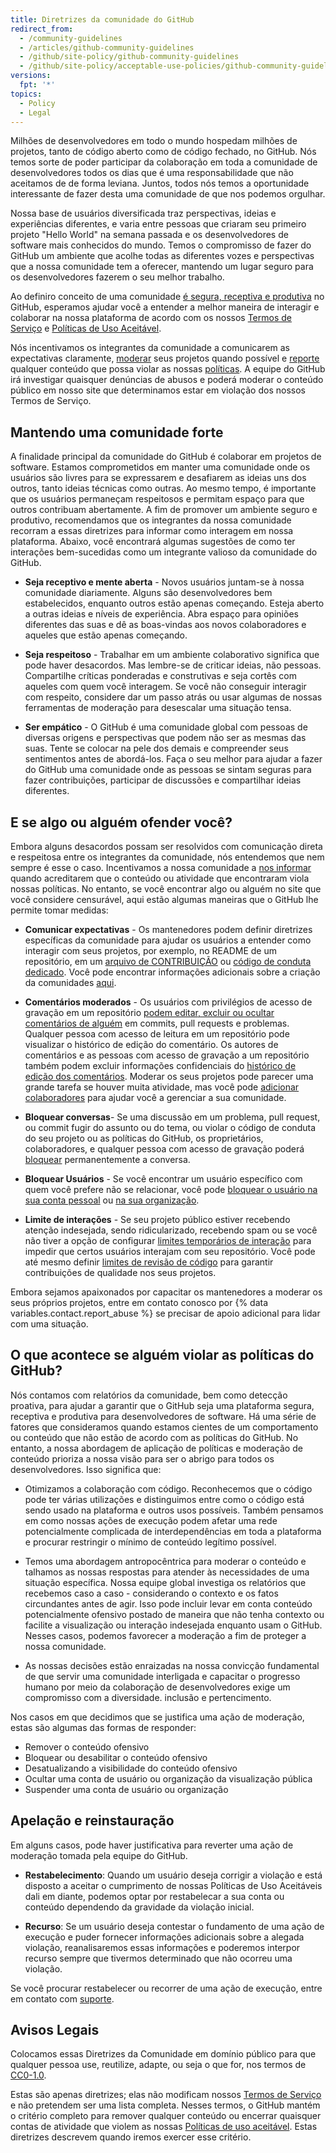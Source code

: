 ```yaml
---
title: Diretrizes da comunidade do GitHub
redirect_from:
  - /community-guidelines
  - /articles/github-community-guidelines
  - /github/site-policy/github-community-guidelines
  - /github/site-policy/acceptable-use-policies/github-community-guidelines
versions:
  fpt: '*'
topics:
  - Policy
  - Legal
---
```


Milhões de desenvolvedores em todo o mundo hospedam milhões de projetos, tanto de código aberto como de código fechado, no GitHub. Nós temos sorte de poder participar da colaboração em toda a comunidade de desenvolvedores todos os dias que é uma responsabilidade que não aceitamos de de forma leviana. Juntos, todos nós temos a oportunidade interessante de fazer desta uma comunidade de que nos podemos orgulhar.

Nossa base de usuários diversificada traz perspectivas, ideias e experiências diferentes, e varia entre pessoas que criaram seu primeiro projeto "Hello World" na semana passada e os desenvolvedores de software mais conhecidos do mundo. Temos o compromisso de fazer do GitHub um ambiente que acolhe todas as diferentes vozes e perspectivas que a nossa comunidade tem a oferecer, mantendo um lugar seguro para os desenvolvedores fazerem o seu melhor trabalho.

Ao definiro conceito de uma comunidade [é segura, receptiva e produtiva](https://opensource.guide/building-community/) no GitHub, esperamos ajudar você a entender a melhor maneira de interagir e colaborar na nossa plataforma de acordo com os nossos [Termos de Serviço](/github/site-policy/github-terms-of-service) e [Políticas de Uso Aceitável](/github/site-policy/github-acceptable-use-policies).

Nós incentivamos os integrantes da comunidade a comunicarem as expectativas claramente, [moderar](#what-if-something-or-someone-offends-you) seus projetos quando possível e [reporte](https://github.com/contact/report-abuse) qualquer conteúdo que possa violar as nossas [políticas](/github/site-policy/github-terms-of-service). A equipe do GitHub irá investigar quaisquer denúncias de abusos e poderá moderar o conteúdo público em nosso site que determinamos estar em violação dos nossos Termos de Serviço.


## Mantendo uma comunidade forte

A finalidade principal da comunidade do GitHub é colaborar em projetos de software. Estamos comprometidos em manter uma comunidade onde os usuários são livres para se expressarem e desafiarem as ideias uns dos outros, tanto ideias técnicas como outras. Ao mesmo tempo, é importante que os usuários permaneçam respeitosos e permitam espaço para que outros contribuam abertamente. A fim de promover um ambiente seguro e produtivo, recomendamos que os integrantes da nossa comunidade recorram a essas diretrizes para informar como interagem em nossa plataforma.  Abaixo, você encontrará algumas sugestões de como ter interações bem-sucedidas como um integrante valioso da comunidade do GitHub.

* **Seja receptivo e mente aberta** - Novos usuários juntam-se à nossa comunidade diariamente. Alguns são desenvolvedores bem estabelecidos, enquanto outros estão apenas começando. Esteja aberto a outras ideias e níveis de experiência. Abra espaço para opiniões diferentes das suas e dê as boas-vindas aos novos colaboradores e aqueles que estão apenas começando.

* **Seja respeitoso** - Trabalhar em um ambiente colaborativo significa que pode haver desacordos. Mas lembre-se de criticar ideias, não pessoas. Compartilhe críticas ponderadas e construtivas e seja cortês com aqueles com quem você interagem. Se você não conseguir interagir com respeito, considere dar um passo atrás ou usar algumas de nossas ferramentas de moderação para desescalar uma situação tensa.

* **Ser empático** - O GitHub é uma comunidade global com pessoas de diversas origens e perspectivas que podem não ser as mesmas das suas. Tente se colocar na pele dos demais e compreender seus sentimentos antes de abordá-los. Faça o seu melhor para ajudar a fazer do GitHub uma comunidade onde as pessoas se sintam seguras para fazer contribuições, participar de discussões e compartilhar ideias diferentes.


## E se algo ou alguém ofender você?

Embora alguns desacordos possam ser resolvidos com comunicação direta e respeitosa entre os integrantes da comunidade, nós entendemos que nem sempre é esse o caso. Incentivamos a nossa comunidade a [nos informar](https://support.github.com/contact/report-abuse?category=report-abuse&report=other&report_type=unspecified) quando acreditarem que o conteúdo ou atividade que encontraram viola nossas políticas. No entanto, se você encontrar algo ou alguém no site que você considere censurável, aqui estão algumas maneiras que o GitHub lhe permite tomar medidas:

* **Comunicar expectativas** - Os mantenedores podem definir diretrizes específicas da comunidade para ajudar os usuários a entender como interagir com seus projetos, por exemplo, no README de um repositório, em um [arquivo de CONTRIBUIÇÃO](/articles/setting-guidelines-for-repository-contributors/) ou [código de conduta dedicado](/articles/adding-a-code-of-conduct-to-your-project/). Você pode encontrar informações adicionais sobre a criação da comunidades [aqui](/communities).


* **Comentários moderados** - Os usuários com privilégios de acesso de gravação [](/articles/repository-permission-levels-for-an-organization/) em um repositório [podem editar, excluir ou ocultar comentários de alguém](/communities/moderating-comments-and-conversations/managing-disruptive-comments) em commits, pull requests e problemas. Qualquer pessoa com acesso de leitura em um repositório pode visualizar o histórico de edição do comentário. Os autores de comentários e as pessoas com acesso de gravação a um repositório também podem excluir informações confidenciais do [histórico de edição dos comentários](/communities/moderating-comments-and-conversations/tracking-changes-in-a-comment). Moderar os seus projetos pode parecer uma grande tarefa se houver muita atividade, mas você pode [adicionar colaboradores](/account-and-profile/setting-up-and-managing-your-github-user-account/managing-user-account-settings/permission-levels-for-a-user-account-repository#collaborator-access-for-a-repository-owned-by-a-user-account) para ajudar você a gerenciar a sua comunidade.

* **Bloquear conversas**- Se uma discussão em um problema, pull request, ou commit fugir do assunto ou do tema, ou violar o código de conduta do seu projeto ou as políticas do GitHub, os proprietários, colaboradores, e qualquer pessoa com acesso de gravação poderá [bloquear](/articles/locking-conversations/) permanentemente a conversa.

* **Bloquear Usuários** - Se você encontrar um usuário específico com quem você prefere não se relacionar, você pode [bloquear o usuário na sua conta pessoal](/articles/blocking-a-user-from-your-personal-account/) ou [na sua organização](/articles/blocking-a-user-from-your-organization/).

* **Limite de interações** - Se seu projeto público estiver recebendo atenção indesejada, sendo ridicularizado, recebendo spam ou se você não tiver a opção de configurar [limites temporários de interação](/communities/moderating-comments-and-conversations/limiting-interactions-in-your-repository) para impedir que certos usuários interajam com seu repositório. Você pode até mesmo definir [limites de revisão de código](https://github.blog/2021-11-01-github-keeps-getting-better-for-open-source-maintainers/#preventing-drive-by-pull-request-approvals-and-requested-changes) para garantir contribuições de qualidade nos seus projetos.


Embora sejamos apaixonados por capacitar os mantenedores a moderar os seus próprios projetos, entre em contato conosco por {% data variables.contact.report_abuse %} se precisar de apoio adicional para lidar com uma situação.

## O que acontece se alguém violar as políticas do GitHub?

Nós contamos com relatórios da comunidade, bem como detecção proativa, para ajudar a garantir que o GitHub seja uma plataforma segura, receptiva e produtiva para desenvolvedores de software. Há uma série de fatores que consideramos quando estamos cientes de um comportamento ou conteúdo que não estão de acordo com as políticas do GitHub. No entanto, a nossa abordagem de aplicação de políticas e moderação de conteúdo prioriza a nossa visão para ser o abrigo para todos os desenvolvedores. Isso significa que:

- Otimizamos a colaboração com código. Reconhecemos que o código pode ter várias utilizações e distinguimos entre como o código está sendo usado na plataforma e outros usos possíveis. Também pensamos em como nossas ações de execução podem afetar uma rede potencialmente complicada de interdependências em toda a plataforma e procurar restringir o mínimo de conteúdo legítimo possível.

- Temos uma abordagem antropocêntrica para moderar o conteúdo e talhamos as nossas respostas para atender às necessidades de uma situação específica. Nossa equipe global investiga os relatórios que recebemos caso a caso - considerando o contexto e os fatos circundantes antes de agir. Isso pode incluir levar em conta conteúdo potencialmente ofensivo postado de maneira que não tenha contexto ou facilite a visualização ou interação indesejada enquanto usam o GitHub. Nesses casos, podemos favorecer a moderação a fim de proteger a nossa comunidade.

- As nossas decisões estão enraizadas na nossa convicção fundamental de que servir uma comunidade interligada e capacitar o progresso humano por meio da colaboração de desenvolvedores exige um compromisso com a diversidade. inclusão e pertencimento.

Nos casos em que decidimos que se justifica uma ação de moderação, estas são algumas das formas de responder:

* Remover o conteúdo ofensivo
* Bloquear ou desabilitar o conteúdo ofensivo
* Desatualizando a visibilidade do conteúdo ofensivo
* Ocultar uma conta de usuário ou organização da visualização pública
* Suspender uma conta de usuário ou organização


## Apelação e reinstauração

Em alguns casos, pode haver justificativa para reverter uma ação de moderação tomada pela equipe do GitHub.

* **Restabelecimento**: Quando um usuário deseja corrigir a violação e está disposto a aceitar o cumprimento de nossas Políticas de Uso Aceitáveis dali em diante, podemos optar por restabelecar a sua conta ou conteúdo dependendo da gravidade da violação inicial.

* **Recurso**: Se um usuário deseja contestar o fundamento de uma ação de execução e puder fornecer informações adicionais sobre a alegada violação, reanalisaremos essas informações e poderemos interpor recurso sempre que tivermos determinado que não ocorreu uma violação.

Se você procurar restabelecer ou recorrer de uma ação de execução, entre em contato com [suporte](https://support.github.com/contact?tags=docs-policy).

## Avisos Legais

Colocamos essas Diretrizes da Comunidade em domínio público para que qualquer pessoa use, reutilize, adapte, ou seja o que for, nos termos de [CC0-1.0](https://creativecommons.org/publicdomain/zero/1.0/).

Estas são apenas diretrizes; elas não modificam nossos [Termos de Serviço](/articles/github-terms-of-service/) e não pretendem ser uma lista completa. Nesses termos, o GitHub mantém o critério completo para remover qualquer conteúdo ou encerrar quaisquer contas de atividade que violem as nossas [Políticas de uso aceitável](/articles/github-acceptable-use-policies). Estas diretrizes descrevem quando iremos exercer esse critério.
